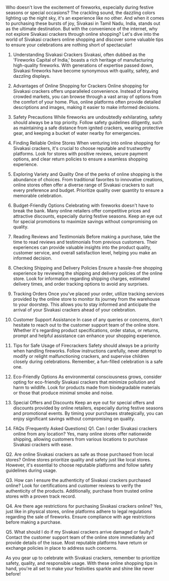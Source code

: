 Who doesn't love the excitement of fireworks, especially during festive seasons or special occasions? The crackling sound, the dazzling colors lighting up the night sky, it's an experience like no other. And when it comes to purchasing these bursts of joy, Sivakasi in Tamil Nadu, India, stands out as the ultimate destination. But with the convenience of the internet, why not explore Sivakasi crackers through online shopping? Let's dive into the world of Sivakasi crackers online shopping and discover some valuable tips to ensure your celebrations are nothing short of spectacular!

1. Understanding Sivakasi Crackers
Sivakasi, often dubbed as the 'Fireworks Capital of India,' boasts a rich heritage of manufacturing high-quality fireworks. With generations of expertise passed down, Sivakasi fireworks have become synonymous with quality, safety, and dazzling displays.

2. Advantages of Online Shopping for Crackers
Online shopping for Sivakasi crackers offers unparalleled convenience. Instead of braving crowded markets, you can browse through a vast array of options from the comfort of your home. Plus, online platforms often provide detailed descriptions and images, making it easier to make informed decisions.

3. Safety Precautions
While fireworks are undoubtedly exhilarating, safety should always be a top priority. Follow safety guidelines diligently, such as maintaining a safe distance from ignited crackers, wearing protective gear, and keeping a bucket of water nearby for emergencies.

4. Finding Reliable Online Stores
When venturing into online shopping for Sivakasi crackers, it's crucial to choose reputable and trustworthy platforms. Look for stores with positive reviews, secure payment options, and clear return policies to ensure a seamless shopping experience.

5. Exploring Variety and Quality
One of the perks of online shopping is the abundance of choices. From traditional favorites to innovative creations, online stores often offer a diverse range of Sivakasi crackers to suit every preference and budget. Prioritize quality over quantity to ensure a memorable celebration.

6. Budget-Friendly Options
Celebrating with fireworks doesn't have to break the bank. Many online retailers offer competitive prices and attractive discounts, especially during festive seasons. Keep an eye out for special promotions to maximize savings without compromising on quality.

7. Reading Reviews and Testimonials
Before making a purchase, take the time to read reviews and testimonials from previous customers. Their experiences can provide valuable insights into the product quality, customer service, and overall satisfaction level, helping you make an informed decision.

8. Checking Shipping and Delivery Policies
Ensure a hassle-free shopping experience by reviewing the shipping and delivery policies of the online store. Look for information regarding shipping charges, estimated delivery times, and order tracking options to avoid any surprises.

9. Tracking Orders
Once you've placed your order, utilize tracking services provided by the online store to monitor its journey from the warehouse to your doorstep. This allows you to stay informed and anticipate the arrival of your Sivakasi crackers ahead of your celebration.

10. Customer Support Assistance
In case of any queries or concerns, don't hesitate to reach out to the customer support team of the online store. Whether it's regarding product specifications, order status, or returns, prompt and helpful assistance can enhance your shopping experience.

11. Tips for Safe Usage of Firecrackers
Safety should always be a priority when handling fireworks. Follow instructions carefully, never attempt to modify or relight malfunctioning crackers, and supervise children closely during celebrations. Remember, a fun-filled celebration is a safe one.

12. Eco-Friendly Options
As environmental consciousness grows, consider opting for eco-friendly Sivakasi crackers that minimize pollution and harm to wildlife. Look for products made from biodegradable materials or those that produce minimal smoke and noise.

13. Special Offers and Discounts
Keep an eye out for special offers and discounts provided by online retailers, especially during festive seasons and promotional events. By timing your purchases strategically, you can enjoy significant savings without compromising on quality.

14. FAQs (Frequently Asked Questions)
Q1. Can I order Sivakasi crackers online from any location?
Yes, many online stores offer nationwide shipping, allowing customers from various locations to purchase Sivakasi crackers with ease.

Q2. Are online Sivakasi crackers as safe as those purchased from local stores?
Online stores prioritize quality and safety just like local stores. However, it's essential to choose reputable platforms and follow safety guidelines during usage.

Q3. How can I ensure the authenticity of Sivakasi crackers purchased online?
Look for certifications and customer reviews to verify the authenticity of the products. Additionally, purchase from trusted online stores with a proven track record.

Q4. Are there age restrictions for purchasing Sivakasi crackers online?
Yes, just like in physical stores, online platforms adhere to legal regulations regarding the sale of fireworks. Ensure compliance with age restrictions before making a purchase.

Q5. What should I do if my Sivakasi crackers arrive damaged or faulty?
Contact the customer support team of the online store immediately and provide details of the issue. Most reputable platforms have return or exchange policies in place to address such concerns.

As you gear up to celebrate with Sivakasi crackers, remember to prioritize safety, quality, and responsible usage. With these online shopping tips in hand, you're all set to make your festivities sparkle and shine like never before!
